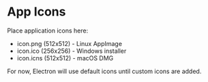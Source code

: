 # App Icons

Place application icons here:
- icon.png (512x512) - Linux AppImage
- icon.ico (256x256) - Windows installer  
- icon.icns (512x512) - macOS DMG

For now, Electron will use default icons until custom icons are added.